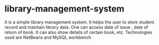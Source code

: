 # library-management-system
It is a simple library management system. It helps the user to store student record and maintain library data. One can access date of issue , date of return of book. It can also show details of certain book, etc.  Technologies used are NetBeans and MySQL workbench
